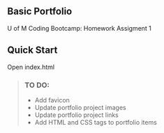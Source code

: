 ## Basic Portfolio 
U of M Coding Bootcamp: Homework Assigment 1


## Quick Start
Open index.html


> ### TO DO:
> - Add favicon
> - Update portfolio project images
> - Update portfolio project links
> - Add HTML and CSS tags to portfolio items